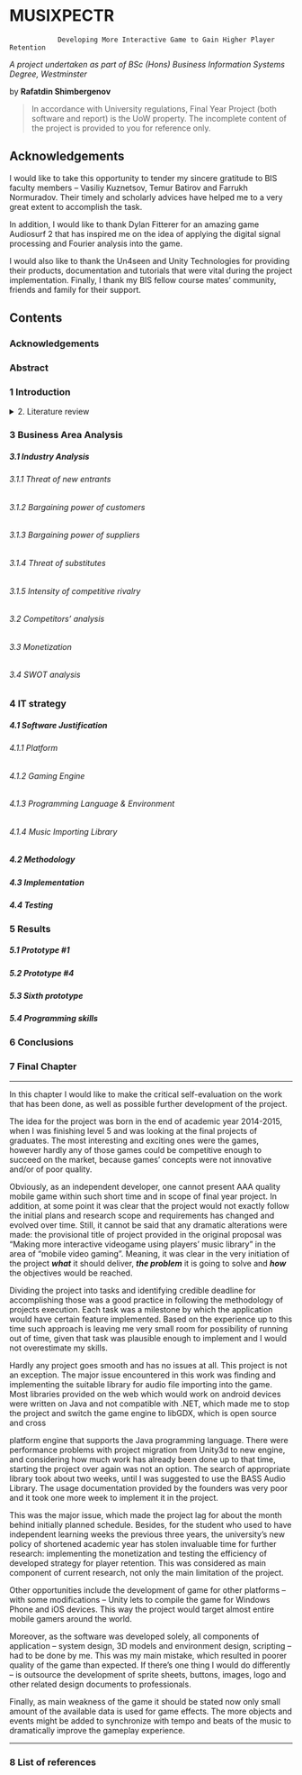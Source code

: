 # MUSIXPECTR
				Developing More Interactive Game to Gain Higher Player Retention
_A project undertaken as part of BSc (Hons) Business Information Systems Degree, Westminster_


by	**Rafatdin Shimbergenov**

>In accordance with University regulations, Final Year Project (both software and report) is the UoW property. The incomplete content of the project is provided to you for reference only.

## Acknowledgements
I would like to take this opportunity to tender my sincere gratitude to BIS faculty members – Vasiliy Kuznetsov, Temur Batirov and Farrukh Normuradov. Their timely and scholarly advices have helped me to a very great extent to accomplish the task.

In addition, I would like to thank Dylan Fitterer for an amazing game Audiosurf 2 that has inspired me on the idea of applying the digital signal processing and Fourier analysis into the game.

I would also like to thank the Un4seen and Unity Technologies for providing their products, documentation and tutorials that were vital during the project implementation. Finally, I thank my BIS fellow course mates’ community, friends and family for their support.

## Contents
### Acknowledgements


### Abstract


### 1	Introduction

<details>
<summary>2. Literature review</summary>
  2.1. Mobile video gaming industry

  2.2. Monetization
  
  2.3. Customer retention strategy
  
  2.4. Digital signal processing
</details>

### 3 Business Area Analysis
##### 3.1 Industry Analysis
###### 3.1.1 Threat of new entrants
###### 3.1.2 Bargaining power of customers
###### 3.1.3 Bargaining power of suppliers
###### 3.1.4 Threat of substitutes
###### 3.1.5 Intensity of competitive rivalry
###### 3.2 Competitors’ analysis
###### 3.3 Monetization
###### 3.4 SWOT analysis


### 4 IT strategy
#####	4.1 Software Justification
###### 4.1.1 Platform
###### 4.1.2 Gaming Engine
###### 4.1.3 Programming Language &amp; Environment
###### 4.1.4 Music Importing Library
#####	4.2 Methodology
#####	4.3 Implementation
#####	4.4 Testing


###	5 Results
#####	5.1 Prototype #1
#####	5.2 Prototype #4
#####	5.3 Sixth prototype
#####	5.4 Programming skills


### 6 Conclusions
###	7 Final Chapter
----
In this chapter I would like to make the critical self-evaluation on the work that has been
done, as well as possible further development of the project.

The idea for the project was born in the end of academic year 2014-2015, when I was
finishing level 5 and was looking at the final projects of graduates. The most interesting and
exciting ones were the games, however hardly any of those games could be competitive
enough to succeed on the market, because games’ concepts were not innovative and/or of
poor quality.

Obviously, as an independent developer, one cannot present AAA quality mobile game
within such short time and in scope of final year project. In addition, at some point it was
clear that the project would not exactly follow the initial plans and research scope and
requirements has changed and evolved over time. Still, it cannot be said that any dramatic
alterations were made: the provisional title of project provided in the original proposal was
“Making more interactive videogame using players’ music library” in the area of “mobile
video gaming”. Meaning, it was clear in the very initiation of the project **_what_** it should
deliver, **_the problem_** it is going to solve and *__how__* the objectives would be reached.

Dividing the project into tasks and identifying credible deadline for accomplishing those
was a good practice in following the methodology of projects execution. Each task was a
milestone by which the application would have certain feature implemented. Based on the
experience up to this time such approach is leaving me very small room for possibility of
running out of time, given that task was plausible enough to implement and I would not overestimate my skills.

Hardly any project goes smooth and has no issues at all. This project is not an exception. The major issue encountered in this work was finding and implementing the suitable library for audio file importing into the game. Most libraries provided on the web which would work on android devices were written on Java and not compatible with .NET, which made me to stop the project and switch the game engine to libGDX, which is open source and cross

platform engine that supports the Java programming language. There were performance
problems with project migration from Unity3d to new engine, and considering how much
work has already been done up to that time, starting the project over again was not an
option. The search of appropriate library took about two weeks, until I was suggested to
use the BASS Audio Library. The usage documentation provided by the founders was very
poor and it took one more week to implement it in the project.

This was the major issue, which made the project lag for about the month behind initially
planned schedule. Besides, for the student who used to have independent learning weeks
the previous three years, the university’s new policy of shortened academic year has stolen
invaluable time for further research: implementing the monetization and testing the
efficiency of developed strategy for player retention. This was considered as main
component of current research, not only the main limitation of the project.

Other opportunities include the development of game for other platforms – with some
modifications – Unity lets to compile the game for Windows Phone and iOS devices. This
way the project would target almost entire mobile gamers around the world.

Moreover, as the software was developed solely, all components of application – system
design, 3D models and environment design, scripting – had to be done by me. This was
my main mistake, which resulted in poorer quality of the game than expected. If there’s one
thing I would do differently – is outsource the development of sprite sheets, buttons,
images, logo and other related design documents to professionals.

Finally, as main weakness of the game it should be stated now only small amount of the available data is used for game effects. The more objects and events might be added to synchronize with tempo and beats of the music to dramatically improve the gameplay experience.

-------
###	8 List of references
